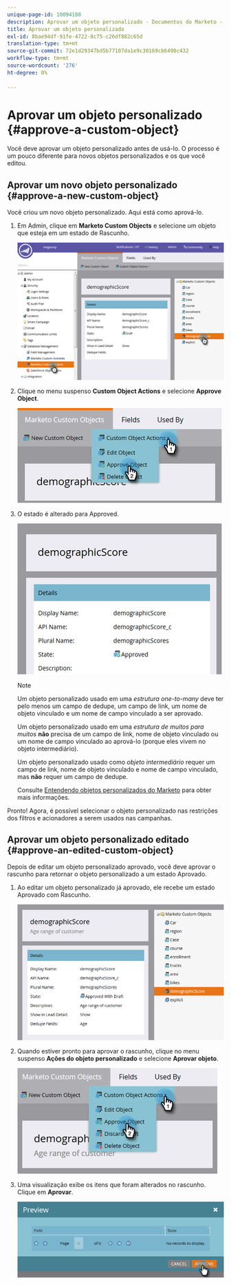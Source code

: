 ```yaml
---
unique-page-id: 10094188
description: Aprovar um objeto personalizado - Documentos do Marketo - Documentação do produto
title: Aprovar um objeto personalizado
exl-id: 8bae94df-91fe-4722-8c75-c26df882c65d
translation-type: tm+mt
source-git-commit: 72e1d29347bd5b77107da1e9c30169cb6490c432
workflow-type: tm+mt
source-wordcount: '276'
ht-degree: 0%

---
```


# Aprovar um objeto personalizado {#approve-a-custom-object}

Você deve aprovar um objeto personalizado antes de usá-lo. O processo é um pouco diferente para novos objetos personalizados e os que você editou.

## Aprovar um novo objeto personalizado {#approve-a-new-custom-object}

Você criou um novo objeto personalizado. Aqui está como aprová-lo.

1. Em Admin, clique em **Marketo Custom Objects** e selecione um objeto que esteja em um estado de Rascunho.

   ![](assets/one.png)

1. Clique no menu suspenso **Custom Object Actions** e selecione **Approve Object**.

   ![](assets/two.png)

1. O estado é alterado para Approved.

   ![](assets/three.png)

   >[!NOTE]
   >
   >Um objeto personalizado usado em uma _estrutura one-to-many_ deve ter pelo menos um campo de dedupe, um campo de link, um nome de objeto vinculado e um nome de campo vinculado a ser aprovado.
   >
   >Um objeto personalizado usado em uma _estrutura de muitos para muitos_ **não** precisa de um campo de link, nome de objeto vinculado ou um nome de campo vinculado ao aprová-lo (porque eles vivem no objeto intermediário).
   >
   >Um objeto personalizado usado como _objeto intermediário_ requer um campo de link, nome de objeto vinculado e nome de campo vinculado, mas **não** requer um campo de dedupe.
   >
   >Consulte [Entendendo objetos personalizados do Marketo](/help/marketo/product-docs/administration/marketo-custom-objects/understanding-marketo-custom-objects.md) para obter mais informações.

Pronto! Agora, é possível selecionar o objeto personalizado nas restrições dos filtros e acionadores a serem usados nas campanhas.

## Aprovar um objeto personalizado editado {#approve-an-edited-custom-object}

Depois de editar um objeto personalizado aprovado, você deve aprovar o rascunho para retornar o objeto personalizado a um estado Aprovado.

1. Ao editar um objeto personalizado já aprovado, ele recebe um estado Aprovado com Rascunho.

   ![](assets/four.png)

1. Quando estiver pronto para aprovar o rascunho, clique no menu suspenso **Ações do objeto personalizado** e selecione **Aprovar objeto**.

   ![](assets/five-1.png)

1. Uma visualização exibe os itens que foram alterados no rascunho. Clique em **Aprovar**.

   ![](assets/six-1.png)
